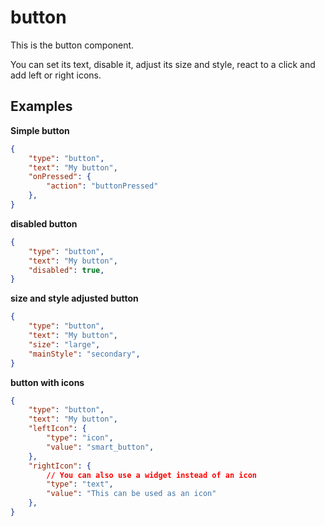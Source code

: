 # button

This is the button component. 

You can set its text, disable it, adjust its size and style, react to a click and add left or right icons.

## Examples

**Simple button**

```json
{
    "type": "button",
    "text": "My button",
    "onPressed": {
        "action": "buttonPressed"
    },
}
```

**disabled button**

```json
{
    "type": "button",
    "text": "My button",
    "disabled": true,
}
```

**size and style adjusted button**

```json
{
    "type": "button",
    "text": "My button",
    "size": "large",
    "mainStyle": "secondary",
}
```

**button with icons**

```json
{
    "type": "button",
    "text": "My button",
    "leftIcon": {
        "type": "icon",
        "value": "smart_button",
    },
    "rightIcon": {
        // You can also use a widget instead of an icon
        "type": "text",
        "value": "This can be used as an icon"
    },
}
```

